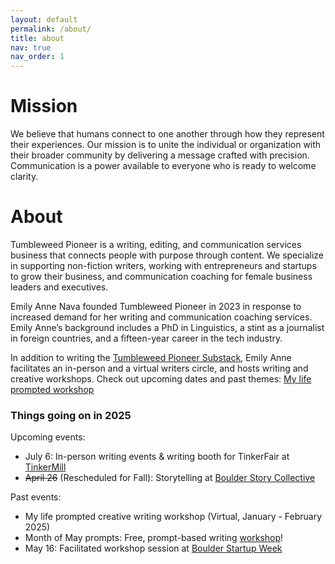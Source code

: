 ```yaml
---
layout: default
permalink: /about/
title: about
nav: true
nav_order: 1
---
```


# Mission 
We believe that humans connect to one another through how they represent their experiences. Our mission is to unite the individual or organization with their broader community by delivering a message crafted with precision. Communication is a power available to everyone who is ready to welcome clarity. 

# About
Tumbleweed Pioneer is a writing, editing, and communication services business that connects people with purpose through content. We specialize in supporting non-fiction writers, working with entrepreneurs and startups to grow their business, and communication coaching for female business leaders and executives. 

Emily Anne Nava founded Tumbleweed Pioneer in 2023 in response to increased demand for her writing and communication coaching services. Emily Anne’s background includes a PhD in Linguistics, a stint as a journalist in foreign countries, and a fifteen-year career in the tech industry.

In addition to writing the [Tumbleweed Pioneer Substack](https://tumbleweedpioneer.substack.com/), Emily Anne facilitates an in-person and  a virtual writers circle, and hosts writing and creative workshops. Check out upcoming dates and past themes: [My life prompted workshop](https://mylifeprompted.com/)

### Things going on in 2025

Upcoming events:
- July 6: In-person writing events & writing booth for TinkerFair at [TinkerMill](https://tinkermill.org/)
- <s>April 26</s> (Rescheduled for Fall): Storytelling at [Boulder Story Collective](https://storycollective.org/)


Past events:
- My life prompted creative writing workshop (Virtual, January - February 2025)
- Month of May prompts: Free, prompt-based writing [workshop](https://mylifeprompted.com/register)!
- May 16: Facilitated workshop session at [Boulder Startup Week](https://boulderstartupweek.com/)





